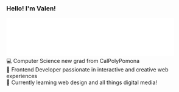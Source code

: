 <div>
  <h3>Hello! I'm Valen!</h3>
  <img src="hello.svg" alt="| ˙ᵕ˙ )ﾉﾞ" />
</div>
💻 Computer Science new grad from CalPolyPomona<br/>
🎨 Frontend Developer passionate in interactive and creative web experiences<br/>
🌱 Currently learning web design and all things digital media!<br/>
